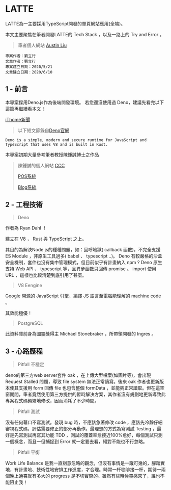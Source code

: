 # LATTE

LATTE為一主要採用TypeScript開發的單頁網站應用(全端)。

本文主要聚焦在筆者開發LATTE的 Tech Stack ，以及一路上的 Try and Error 。

>筆者個人網站 [Austin Liu](https://austin362667.github.io/)
```
專案作者：劉立行 
文章作者：劉立行 
專案建立日期：2020/5/21
文章建立日期：2020/6/10
```

## 1 - 前言

本專案採用Deno.js作為後端開發環境。
若您還沒使用過 Deno，建議先看完以下這篇再繼續看本文！

[iThome新聞](https://www.ithome.com.tw/news/137613)

>以下短文節錄自[Deno官網](https://deno.land/)
```
Deno is a simple, modern and secure runtime for JavaScript and TypeScript that uses V8 and is built in Rust.
```

本專案初期大量參考筆者教授陳鍾誠博士之作品

>陳鍾誠的個人網站 [CCC](https://misavo.com/blog/Home)
>
>[POS系統](https://github.com/ccc-js/pos)
>
>[Blog系統](https://github.com/ccc-js/blog6)

## 2 - 工程技術

>Deno

作者為 Ryan Dahl ！

建立在 V8 ， Rust 與 TypeScript 之上。

其目的為解決Node.js的種種問題，如：回呼地獄( callback 函數)，不完全支援 ES Module ，非原生工具過多( babel 、 typescript ..)。
Deno 有較嚴格的沙盒安全機制，套件也沒有集中管理模式，但目前似乎有計畫納入 npm ?
Deno 原生支持 Web API 、 typescript 等，且異步函數只回傳 promise 。
import 使用 URL ，這樣也比較清楚到底引用了甚麼。

>V8 Eengine

Google 開源的 JavaScript 引擎，編譯 JS 語言至電腦能理解的 machine code 。

其效能極優！

>PostgreSQL

此資料庫前身為圖靈獎得主 Michael Stonebraker ，所帶領開發的 Ingres 。


## 3 - 心路歷程

>Pitfall 不穩定

deno的第三方web server套件 oak ，在上傳大型檔案(如圖片等)，會出現 Request Stalled 問題，導致 file system 無法正常讀寫。後來 oak 作者也更新版本使其支援用 form 回傳 file 也包含整個 formData ，並能夠正常讀取。但在這空窗期間，筆者竟然使用第三方提供的暫時解決方案，其作者沒有規劃地更新導致此專案程式碼頻繁地修改，因而消耗了不少時間。

>Pitfall 測試

沒有任何藉口不寫測試。發現 bug 時，不應該急著修改 code ，應該先冷靜仔細審視程式碼，評估需要修正的部分再動作。最理想的方式為寫測試 Testing ，最好是先寫測試再寫其功能 TDD ，測試的覆蓋率愈接近100%愈好，每個測試只測一個概念，而且一但捕捉到 Error 就一定要去看，絕對不能也不行忽略。

>Pitfall 平衡

Work Life Balance 是我一直刻意忽略的觀念，但沒有事情是一蹴可幾的，腳踏實地，有計畫地、技術性地安排工作進度，才合理。時常一杯咖啡接一杯，期待一兩個晚上通霄就有多大的 progress 是不切實際的。雖然有些時候靈感來了，誰也不能阻止我！
